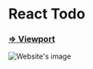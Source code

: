 # React Todo

### [ => Viewport ](http://fast-dawn-51140.herokuapp.com)

![Website's image](https://www.mediafire.com/convkey/7a7a/5byeeb6mafdd4gv6g.jpg "React Todo")
